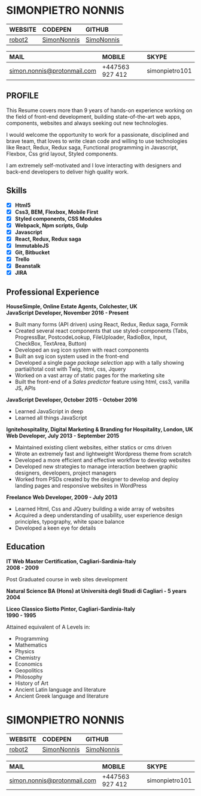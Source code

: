 # SIMONPIETRO NONNIS 

| WEBSITE             | CODEPEN        | GITHUB     |
|:------------------- |:-------------- |:-----------|
| [robot2](https://robot2.org/) | [SimonNonnis](http://codepen.io/SimonNonnis/)    | [SimoNonnis](https://github.com/SimoNonnis) |


| MAIL                 | MOBILE         | SKYPE          |
|:-------------------- |:-------------- |:-------------- |
| simon.nonnis@protonmail.com | +447563 927 412| simonpietro101 |

## PROFILE

This Resume covers more than 9 years of hands-on experience working on the field of front-end development, 
building state-of-the-art web apps, components, websites and always seeking out new technologies.

I would welcome the opportunity to work for a passionate, disciplined and brave team, that loves to write clean code and willing to use technologies like React, Redux, Redux saga, Functional programming in Javascript, Flexbox, Css grid layout, Styled components.

I am extremely self-motivated and I love interacting with designers and back-end developers to deliver high quality work.

## Skills

- [x] **Html5**
- [x] **Css3, BEM, Flexbox, Mobile First**
- [x] **Styled components, CSS Modules**
- [x] **Webpack, Npm scripts, Gulp**
- [x] **Javascript**
- [x] **React, Redux, Redux saga**
- [x] **ImmutableJS**
- [x] **Git, Bitbucket**
- [x] **Trello**
- [x] **Beanstalk**
- [x] **JIRA**
 
## Professional Experience

**HouseSimple, Online Estate Agents, Colchester, UK**</br>
**JavaScript Developer, November 2016 - Present**
- Built many forms (API driven) using React, Redux, Redux saga, Formik
- Created several react components that use styled-components (Tabs, ProgressBar, PostcodeLookup, FileUploader, RadioBox, Input, CheckBox, TextArea, Button)
- Developed an svg icon system with react components
- Built an svg icon system used in the front-end
- Developed a single page *package selection* app with a tally showing partial/total cost with Twig, html, css, Jquery
- Worked on a vast array of static pages for the marketing site
- Built the front-end of a *Sales predictor* feature using html, css3, vanilla JS, APIs

**JavaScript Developer, October 2015 - October 2016**
- Learned JavaScript in deep
- Learned all things JavaScript

**Ignitehospitality, Digital Marketing & Branding for Hospitality, London, UK**</br>
**Web Developer, July 2013 - September 2015**
- Maintained existing client websites, either statics or cms driven
- Wrote an extremely fast and lightweight Wordpress theme from scratch
- Developed a more efficient and effective workflow to develop websites
- Developed new strategies to manage interaction beetwen graphic designers, developers, project managers
- Worked from PSDs created by the designer to develop and deploy landing pages and responsive websites in WordPress

**Freelance Web Developer, 2009 - July 2013**
- Learned Html, Css and JQuery building a wide array of websites
- Acquired a deep understanding of usability, user experience design principles, typography, white space balance
- Developed a keen eye for details

## Education

**IT Web Master Certification, Cagliari-Sardinia-Italy**</br>
**2008 - 2009**

Post Graduated course in web sites development

**Natural Science BA (Hons) at Università degli Studi di Cagliari - 5 years**
**2004**

**Liceo Classico Siotto Pintor, Cagliari-Sardinia-Italy**</br> 
**1990 - 1995**

Attained equivalent of A Levels in: 
- Programming 
- Mathematics
- Physics
- Chemistry
- Economics
- Geopolitics
- Philosophy 
- History of Art 
- Ancient Latin language and literature
- Ancient Greek language and literature


# SIMONPIETRO NONNIS 

| WEBSITE             | CODEPEN        | GITHUB     |
|:------------------- |:-------------- |:-----------|
| [robot2](https://robot2.org/) | [SimonNonnis](http://codepen.io/SimonNonnis/)    | [SimoNonnis](https://github.com/SimoNonnis) |


| MAIL                 | MOBILE         | SKYPE          |
|:-------------------- |:-------------- |:-------------- |
| simon.nonnis@protonmail.com | +447563 927 412| simonpietro101 |











